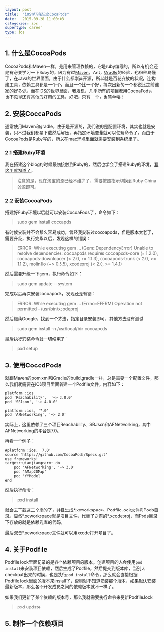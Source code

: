 ```yaml
---
layout: post
title:  "iOS学习笔记之CocaPods"
date:   2015-09-28 11:00:03
categories: ios
supertype: career
type: ios
---
```


## 1. 什么是CocoaPods

CocoaPods和Maven一样，是用来管理依赖的，它是ruby编写的，所以有机会还是有必要学习一下Ruby的。因为有过[Maven](http://zhgeaits.me/other/2011/11/20/maven-study-notes.html)，Ant，[Gradle](http://zhgeaits.me/other/2014/08/05/gradle-study-notes.html)的经验，也很容易懂了，在Java的世界里面，由于什么都崇尚开源，所以就是百花齐放的状况，连构建工具，依赖工具都是一个个，而且一个比一个好，每次出新的一个都说比之前谁家的好多少。而在iOS的世界里面，我发现，几乎所有的项目都用CocoaPods，也不见得还有其他的好用的工具，好吧，只有一个，也简单咯！

## 2. 安装CocoaPods

通常使用Maven和gradle，由于是开源的，我们说的是配置环境，其实也就是安装，只不过我们都是下载然后解压，再指定环境变量就可以使用命令了。而由于CocoaPods是Ruby写的，所以在mac环境里面就需要安装到系统里了。

### 2.1 搭建Ruby环境

我在搭建这个blog的时候最初接触到Ruby的，然后也学会了搭建Ruby的环境，[看这里就知道了](http://zhgeaits.me/other/2013/06/07/how-to-build-this-blog.html)。

>注意的是，现在淘宝的源已经不维护了，需要按照指示切换到Ruby-China的源即可。

### 2.2 安装CocoaPods

搭建好Ruby环境以后就可以安装CocoaPods了，命令如下：

>sudo gem install cocoapds

有时候安装并不会那么容易成功，曾经我安装过cocoapods，但是版本太老了，需要升级，执行完毕以后，发现这样的错误：

>ERROR:  While executing gem ... (Gem::DependencyError)
>    Unable to resolve dependencies: cocoapods requires cocoapods-core (= 1.2.0), cocoapods-downloader (< 2.0, >= 1.1.3), cocoapods-trunk (< 2.0, >= 1.1.2), molinillo (~> 0.5.5), xcodeproj (< 2.0, >= 1.4.1)

然后需要升级一下gem，执行命令如下：

>sudo gem update --system

完成以后再次安装cocoapods，发现还是有错：

>ERROR:  While executing gem ... (Errno::EPERM)
>    Operation not permitted - /usr/bin/xcodeproj

然后继续Google，找到一个方法，指定目录安装即可，其他方法没有测试

>sudo gem install -n /usr/local/bin cocoapods

最后执行安装命令就一切结束了：

>pod setup

## 3. 使用CocodPods

就跟Maven的pom.xml和Gradle的build.gradle一样，总是需要一个配置文件，那么我们就需要在iOS项目里面新建一个Podfile文件，内容如下：

	platform :ios  
	pod 'Reachability',  '~> 3.0.0'  
	pod 'SBJson', '~> 4.0.0'  
	  
	platform :ios, '7.0'  
	pod 'AFNetworking', '~> 2.0' 

实际上，这里依赖了三个项目Reachability、SBJson和AFNetworking，其中AFNetworking的平台是7.0。

再看一个例子：

	#platform :ios, '7.0'
	source 'https://github.com/CocoaPods/Specs.git'
	use_frameworks!
	target:"QianjiangFarm" do
	    pod 'AFNetworking', '~> 3.0'
	    pod 'AMap2DMap'
	    pod 'YYModel'
	end

然后执行命令：

>pod install

就会去下载这三个库的了，并且生成*.xcworkspace、Podfile.lock文件和Pods目录。显然*.xcworkspace就是项目文件，代替了之前的*.xcodeproj，而Pods目录下存放的就是依赖的库的代码。

最后双击*.xcworkspace文件就可以用xcode打开项目了。

## 4. 关于Podfile

Podfile.lock里面记录的是各个依赖项目的版本。创建项目的人会使用`pod install`来安装项目依赖，然后生成了Podfile，然后提交到版本库，当别人checkout出来的时候，也是执行`pod install`命令，那么就会直接根据Podfile.lock里面的版本来install了，否则就不知道安装那个版本，如果默认安装最新版本，那么各个开发成员之间的依赖版本就不一样了。

如果我们更新了某个依赖的版本号，那么我就需要执行命令来更新Podfile.lock

>pod update

## 5. 制作一个依赖项目